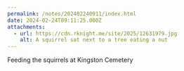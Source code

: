 ```yaml
---
permalink: /notes/202402240911/index.html
date: 2024-02-24T09:11:25.000Z
attachments:
  - url: https://cdn.rknight.me/site/2025/12631979.jpg
    alt: A squirrel sat next to a tree eating a nut
---
```


Feeding the squirrels at Kingston Cemetery

